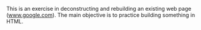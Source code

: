 This is an exercise in deconstructing and rebuilding an existing web page (www.google.com).
The main objective is to practice building something in HTML.